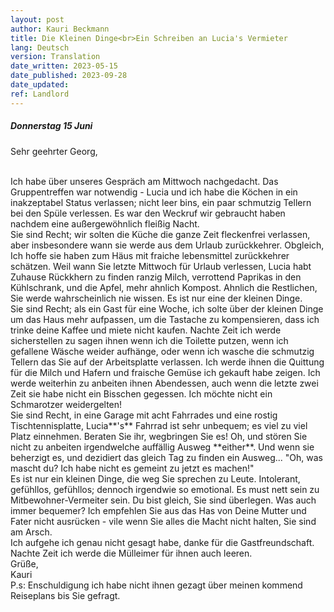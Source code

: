 ```yaml
---
layout: post
author: Kauri Beckmann
title: Die Kleinen Dinge<br>Ein Schreiben an Lucia's Vermieter
lang: Deutsch
version: Translation
date_written: 2023-05-15
date_published: 2023-09-28
date_updated: 
ref: Landlord
---
```


##### Donnerstag 15 Juni

Sehr geehrter Georg,

<br>
Ich habe über unseres Gespräch am Mittwoch nachgedacht. Das Gruppentreffen war notwendig - Lucia und ich habe die Köchen in ein inakzeptabel Status verlassen; nicht leer bins, ein paar schmutzig Tellern bei den Spüle verlessen. Es war den Weckruf wir gebraucht haben nachdem eine außergewöhnlich fleißig Nacht.

<br>
Sie sind Recht; wir solten die Küche die ganze Zeit fleckenfrei verlassen, aber insbesondere wann sie werde aus dem Urlaub zurückkehrer. Obgleich, Ich hoffe sie haben zum Häus mit fraiche lebensmittel zurückkehrer schätzen. Weil wann Sie letzte Mittwoch für Urlaub verlessen, Lucia habt Zuhause Rückkhern zu finden ranzig Milch, verrottend Paprikas in den Kühlschrank, und die Apfel, mehr ahnlich Kompost. Ahnlich die Restlichen, Sie werde wahrscheinlich nie wissen. Es ist nur eine der kleinen Dinge.

<br>
Sie sind Recht; als ein Gast für eine Woche, ich solte über der kleinen Dinge um das Haus mehr aufpassen, um die Tastache zu kompensieren, dass ich trinke deine Kaffee und miete nicht kaufen. Nachte Zeit ich werde sicherstellen zu sagen ihnen wenn ich die Toilette putzen, wenn ich gefallene Wäsche weider aufhänge, oder wenn ich wasche die schmutzig Tellern das Sie auf der Arbeitsplatte verlassen. Ich werde ihnen die Quittung für die Milch und Hafern und fraische Gemüse ich gekauft habe zeigen. Ich werde weiterhin zu anbeiten ihnen Abendessen, auch wenn die letzte zwei Zeit sie habe nicht ein Bisschen gegessen. Ich möchte nicht ein Schmarotzer weidergelten!

<br>
Sie sind Recht, in eine Garage mit acht Fahrrades und eine rostig Tischtennisplatte, Lucia**'s** Fahrrad ist sehr unbequem; es viel zu viel Platz einnehmen. Beraten Sie ihr, wegbringen Sie es! Oh, und stören Sie nicht zu anbeiten irgendwelche auffällig Ausweg **either**. Und wenn sie beherzigt es, und dezidiert das gleich Tag zu finden ein Ausweg... "Oh, was mascht du? Ich habe nicht es gemeint zu jetzt es machen!"

<br>
Es ist nur ein kleinen Dinge, die weg Sie sprechen zu Leute. Intolerant, gefühllos, gefühllos; dennoch irgendwie so emotional. Es must nett sein zu Mitbewohner-Vermeiter sein. Du bist gleich, Sie sind überlegen. Was auch immer bequemer? Ich empfehlen Sie aus das Has von Deine Mutter und Fater nicht ausrücken - vile wenn Sie alles die Macht nicht halten, Sie sind am Arsch.

<br>
Ich aufgehe ich genau nicht gesagt habe, danke für die Gastfreundschaft. Nachte Zeit ich werde die Mülleimer für ihnen auch leeren.

<br>
Grüße,

<br>
Kauri

<br>
P.s: Enschuldigung ich habe nicht ihnen gezagt über meinen kommend Reiseplans bis Sie gefragt.